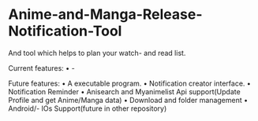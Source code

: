 # Anime-and-Manga-Release-Notification-Tool
And tool which helps to plan your watch- and read list.

Current features:
• -

Future features:
• A executable program.
• Notification creator interface.
• Notification Reminder
• Anisearch and Myanimelist Api support(Update Profile and get Anime/Manga data)
• Download and folder management
• Android/- IOs Support(future in other repository)
